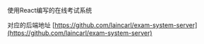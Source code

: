
使用React编写的在线考试系统

对应的后端地址
[https://github.com/laincarl/exam-system-server](https://github.com/laincarl/exam-system-server)